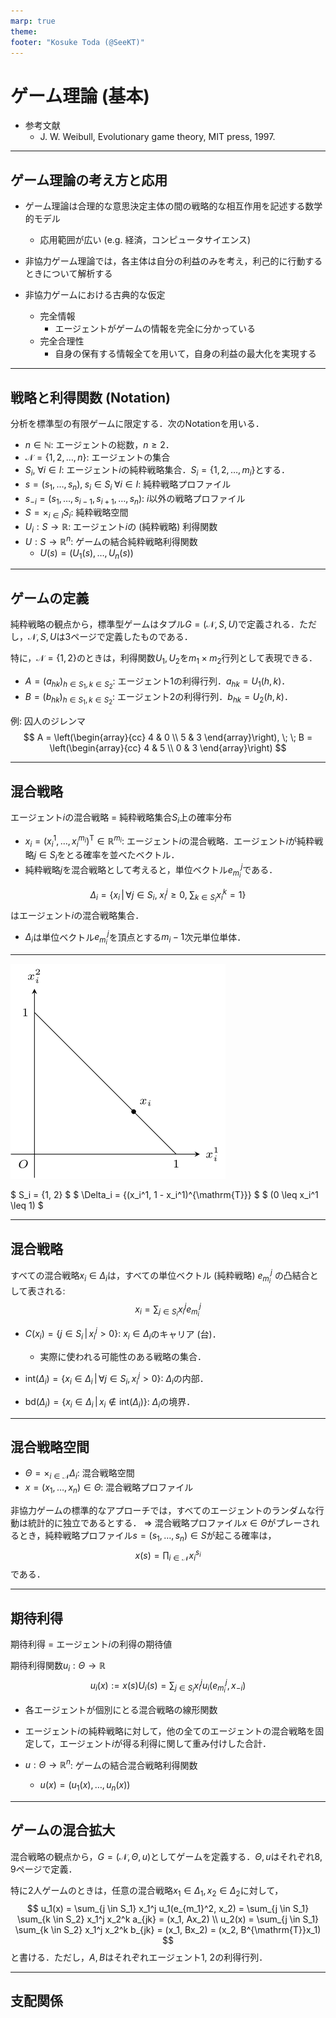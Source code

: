 ```yaml
---
marp: true
theme:
footer: "Kosuke Toda (@SeeKT)"
---
```

<!-- paginate: true -->
# ゲーム理論 (基本)
- 参考文献
    - J. W. Weibull, Evolutionary game theory, MIT press, 1997.
---
## ゲーム理論の考え方と応用
- ゲーム理論は合理的な意思決定主体の間の戦略的な相互作用を記述する数学的モデル
    - 応用範囲が広い (e.g. 経済，コンピュータサイエンス)

- 非協力ゲーム理論では，各主体は自分の利益のみを考え，利己的に行動するときについて解析する

- 非協力ゲームにおける古典的な仮定
    - 完全情報
        - エージェントがゲームの情報を完全に分かっている
    - 完全合理性
        - 自身の保有する情報全てを用いて，自身の利益の最大化を実現する

---
## 戦略と利得関数 (Notation)
分析を標準型の有限ゲームに限定する．次のNotationを用いる．
- $n \in \mathbb{N}$: エージェントの総数，$n \geq 2$．
- $\mathcal{N} = \{1, 2, \ldots, n\}$: エージェントの集合
- $S_i, \; \forall i \in I$: エージェント$i$の純粋戦略集合．$S_i = \{1, 2, \ldots, m_i\}$とする．
- $s = (s_1, \ldots, s_n), \; s_i \in S_i \; \forall i \in I$: 純粋戦略プロファイル
- $s_{-i} = (s_1, \ldots, s_{i - 1}, s_{i + 1}, \ldots, s_n)$: $i$以外の戦略プロファイル
- $S = \times_{i \in I} S_i$: 純粋戦略空間
- $U_i: S \to \mathbb{R}$: エージェント$i$の (純粋戦略) 利得関数
- $U: S \to \mathbb{R}^n$: ゲームの結合純粋戦略利得関数
    - $U(s) = (U_1(s), \ldots, U_n(s))$

---
## ゲームの定義
純粋戦略の観点から，標準型ゲームはタプル$G = (\mathcal{N}, S, U)$で定義される．ただし，$\mathcal{N}, S, U$は3ページで定義したものである．

特に，$\mathcal{N} = \{1, 2\}$のときは，利得関数$U_1, U_2$を$m_1 \times m_2$行列として表現できる．
- $A = (a_{hk})_{h \in S_1, k \in S_2}$: エージェント$1$の利得行列．$a_{hk} = U_1(h, k)$．
- $B = (b_{hk})_{h \in S_1, k \in S_2}$: エージェント$2$の利得行列．$b_{hk} = U_2(h, k)$．

例: 囚人のジレンマ
$$
A = \left(\begin{array}{cc}
    4 & 0 \\
    5 & 3
\end{array}\right), \; \; 
B = \left(\begin{array}{cc}
    4 & 5 \\
    0 & 3
\end{array}\right)
$$

---
## 混合戦略
エージェント$i$の混合戦略 = 純粋戦略集合$S_i$上の確率分布

- $x_i = (x_i^1, \ldots, x_i^{m_i})^{\mathrm{T}} \in \mathbb{R}^{m_i}$: エージェント$i$の混合戦略．エージェント$i$が純粋戦略$j \in S_i$をとる確率を並べたベクトル．
- 純粋戦略$j$を混合戦略として考えると，単位ベクトル$e_{m_i}^j$である．

$$
\Delta_i = \left\{x_i  \, \left| \,  \forall j \in S_i, \; x_i^j \geq 0, \;  \sum_{k \in S_i} x_i^k = 1  \right. \right\}
$$
はエージェント$i$の混合戦略集合．
- $\Delta_i$は単位ベクトル$e_{m_i}^j$を頂点とする$m_i - 1$次元単位単体．

---

![bg 40%](./fig/graph.svg)

$
S_i = \{1, 2\}
$
$
\Delta_i = \{(x_i^1, 1 - x_i^1)^{\mathrm{T}}\}
$
$
(0 \leq x_i^1 \leq 1)
$

---
## 混合戦略
すべての混合戦略$x_i \in \Delta_i$は，すべての単位ベクトル (純粋戦略) $e_{m_i}^j$ の凸結合として表される:
$$
x_i = \sum_{j \in S_i} x_i^j e_{m_i}^j
$$

- $C(x_i) = \{j \in S_i \, | \, x_i^j > 0\}$: $x_i \in \Delta_i$のキャリア (台)．
    - 実際に使われる可能性のある戦略の集合．

- $\mathrm{int}(\Delta_i) = \{x_i \in \Delta_i \, | \, \forall j \in S_i, x_i^j > 0\}$: $\Delta_i$の内部．

- $\mathrm{bd}(\Delta_i) = \{x_i \in \Delta_i \, | \, x_i \notin \mathrm{int}(\Delta_i)\}$: $\Delta_i$の境界．

---
## 混合戦略空間
- $\Theta = \times_{i \in \mathcal{N}} \Delta_i$: 混合戦略空間
- $x = (x_1, \ldots, x_n) \in \Theta$: 混合戦略プロファイル

非協力ゲームの標準的なアプローチでは，すべてのエージェントのランダムな行動は統計的に独立であるとする．
$\Rightarrow$ 混合戦略プロファイル$x \in \Theta$がプレーされるとき，純粋戦略プロファイル$s = (s_1, \ldots, s_n) \in S$が起こる確率は，
$$
x(s) = \prod_{i \in \mathcal{N}} x_i^{s_i}
$$
である．

---
## 期待利得
期待利得 = エージェント$i$の利得の期待値

期待利得関数$u_i: \Theta \to \mathbb{R}$
$$
u_i(x) := x(s)U_i(s) = \sum_{j \in S_i} x_i^j u_i(e_{m_i}^j, x_{-i})
$$
- 各エージェントが個別にとる混合戦略の線形関数
- エージェント$i$の純粋戦略に対して，他の全てのエージェントの混合戦略を固定して，エージェント$i$が得る利得に関して重み付けした合計．

- $u: \Theta \to \mathbb{R}^n$: ゲームの結合混合戦略利得関数
    - $u(x) = (u_1(x), \ldots, u_n(x))$

---
## ゲームの混合拡大
混合戦略の観点から，$G = (\mathcal{N}, \Theta, u)$としてゲームを定義する．$\Theta, u$はそれぞれ8, 9ページで定義．

特に2人ゲームのときは，任意の混合戦略$x_1 \in \Delta_1,  x_2 \in \Delta_2$に対して，
$$
u_1(x) = \sum_{j \in S_1} x_1^j u_1(e_{m_1}^2, x_2) = \sum_{j \in S_1} \sum_{k \in S_2} x_1^j x_2^k a_{jk} = (x_1, Ax_2) \\
u_2(x) = \sum_{j \in S_1} \sum_{k \in S_2} x_1^j x_2^k b_{jk} = (x_1, Bx_2) = (x_2, B^{\mathrm{T}}x_1)
$$
と書ける．ただし，$A, B$はそれぞれエージェント1, 2の利得行列．

---
## 支配関係